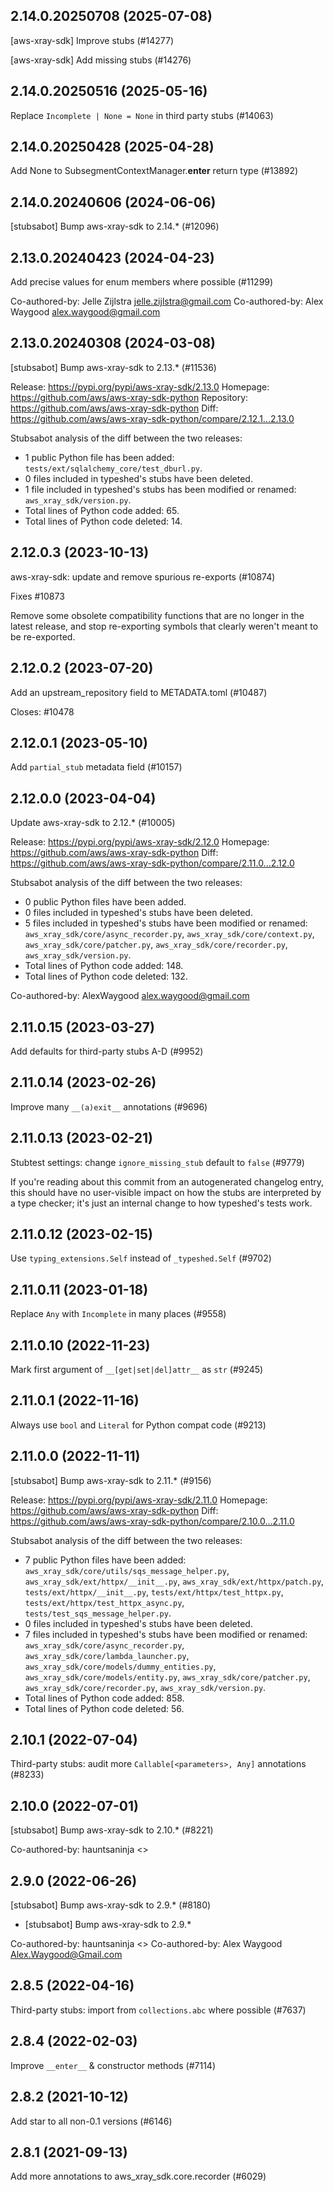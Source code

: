 ## 2.14.0.20250708 (2025-07-08)

[aws-xray-sdk] Improve stubs (#14277)

[aws-xray-sdk] Add missing stubs (#14276)

## 2.14.0.20250516 (2025-05-16)

Replace `Incomplete | None = None` in third party stubs (#14063)

## 2.14.0.20250428 (2025-04-28)

Add None to SubsegmentContextManager.__enter__ return type (#13892)

## 2.14.0.20240606 (2024-06-06)

[stubsabot] Bump aws-xray-sdk to 2.14.* (#12096)

## 2.13.0.20240423 (2024-04-23)

Add precise values for enum members where possible (#11299)

Co-authored-by: Jelle Zijlstra <jelle.zijlstra@gmail.com>
Co-authored-by: Alex Waygood <alex.waygood@gmail.com>

## 2.13.0.20240308 (2024-03-08)

[stubsabot] Bump aws-xray-sdk to 2.13.* (#11536)

Release: https://pypi.org/pypi/aws-xray-sdk/2.13.0
Homepage: https://github.com/aws/aws-xray-sdk-python
Repository: https://github.com/aws/aws-xray-sdk-python
Diff: https://github.com/aws/aws-xray-sdk-python/compare/2.12.1...2.13.0

Stubsabot analysis of the diff between the two releases:
 - 1 public Python file has been added: `tests/ext/sqlalchemy_core/test_dburl.py`.
 - 0 files included in typeshed's stubs have been deleted.
 - 1 file included in typeshed's stubs has been modified or renamed: `aws_xray_sdk/version.py`.
 - Total lines of Python code added: 65.
 - Total lines of Python code deleted: 14.

## 2.12.0.3 (2023-10-13)

aws-xray-sdk: update and remove spurious re-exports (#10874)

Fixes #10873

Remove some obsolete compatibility functions that are no longer in the latest
release, and stop re-exporting symbols that clearly weren't meant to be re-exported.

## 2.12.0.2 (2023-07-20)

Add an upstream_repository field to METADATA.toml (#10487)

Closes: #10478

## 2.12.0.1 (2023-05-10)

Add `partial_stub` metadata field (#10157)

## 2.12.0.0 (2023-04-04)

Update aws-xray-sdk to 2.12.* (#10005)

Release: https://pypi.org/pypi/aws-xray-sdk/2.12.0
Homepage: https://github.com/aws/aws-xray-sdk-python
Diff: https://github.com/aws/aws-xray-sdk-python/compare/2.11.0...2.12.0

Stubsabot analysis of the diff between the two releases:
 - 0 public Python files have been added.
 - 0 files included in typeshed's stubs have been deleted.
 - 5 files included in typeshed's stubs have been modified or renamed: `aws_xray_sdk/core/async_recorder.py`, `aws_xray_sdk/core/context.py`, `aws_xray_sdk/core/patcher.py`, `aws_xray_sdk/core/recorder.py`, `aws_xray_sdk/version.py`.
 - Total lines of Python code added: 148.
 - Total lines of Python code deleted: 132.

Co-authored-by: AlexWaygood <alex.waygood@gmail.com>

## 2.11.0.15 (2023-03-27)

Add defaults for third-party stubs A-D (#9952)

## 2.11.0.14 (2023-02-26)

Improve many `__(a)exit__` annotations (#9696)

## 2.11.0.13 (2023-02-21)

Stubtest settings: change `ignore_missing_stub` default to `false` (#9779)

If you're reading about this commit from an autogenerated changelog entry, this should have no user-visible impact on how the stubs are interpreted by a type checker; it's just an internal change to how typeshed's tests work.

## 2.11.0.12 (2023-02-15)

Use `typing_extensions.Self` instead of `_typeshed.Self` (#9702)

## 2.11.0.11 (2023-01-18)

Replace `Any` with `Incomplete` in many places (#9558)

## 2.11.0.10 (2022-11-23)

Mark first argument of `__[get|set|del]attr__` as `str` (#9245)

## 2.11.0.1 (2022-11-16)

Always use `bool` and `Literal` for Python compat code (#9213)

## 2.11.0.0 (2022-11-11)

[stubsabot] Bump aws-xray-sdk to 2.11.* (#9156)

Release: https://pypi.org/pypi/aws-xray-sdk/2.11.0
Homepage: https://github.com/aws/aws-xray-sdk-python
Diff: https://github.com/aws/aws-xray-sdk-python/compare/2.10.0...2.11.0

Stubsabot analysis of the diff between the two releases:
 - 7 public Python files have been added: `aws_xray_sdk/core/utils/sqs_message_helper.py`, `aws_xray_sdk/ext/httpx/__init__.py`, `aws_xray_sdk/ext/httpx/patch.py`, `tests/ext/httpx/__init__.py`, `tests/ext/httpx/test_httpx.py`, `tests/ext/httpx/test_httpx_async.py`, `tests/test_sqs_message_helper.py`.
 - 0 files included in typeshed's stubs have been deleted.
 - 7 files included in typeshed's stubs have been modified or renamed: `aws_xray_sdk/core/async_recorder.py`, `aws_xray_sdk/core/lambda_launcher.py`, `aws_xray_sdk/core/models/dummy_entities.py`, `aws_xray_sdk/core/models/entity.py`, `aws_xray_sdk/core/patcher.py`, `aws_xray_sdk/core/recorder.py`, `aws_xray_sdk/version.py`.
 - Total lines of Python code added: 858.
 - Total lines of Python code deleted: 56.

## 2.10.1 (2022-07-04)

Third-party stubs: audit more `Callable[<parameters>, Any]` annotations (#8233)

## 2.10.0 (2022-07-01)

[stubsabot] Bump aws-xray-sdk to 2.10.* (#8221)

Co-authored-by: hauntsaninja <>

## 2.9.0 (2022-06-26)

[stubsabot] Bump aws-xray-sdk to 2.9.* (#8180)

* [stubsabot] Bump aws-xray-sdk to 2.9.*

Co-authored-by: hauntsaninja <>
Co-authored-by: Alex Waygood <Alex.Waygood@Gmail.com>

## 2.8.5 (2022-04-16)

Third-party stubs: import from `collections.abc` where possible (#7637)

## 2.8.4 (2022-02-03)

Improve `__enter__` & constructor methods (#7114)

## 2.8.2 (2021-10-12)

Add star to all non-0.1 versions (#6146)

## 2.8.1 (2021-09-13)

Add more annotations to aws_xray_sdk.core.recorder (#6029)

